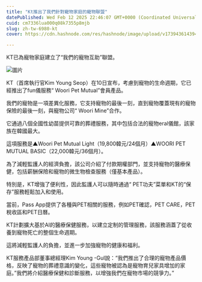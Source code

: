 ```yaml
---
title: "Kt推出了我們針對寵物家庭的寵物聯盟"
datePublished: Wed Feb 12 2025 22:46:07 GMT+0000 (Coordinated Universal Time)
cuid: cm7336lua000q08k7355p8mjb
slug: zh-tw-6980-kt
cover: https://cdn.hashnode.com/res/hashnode/image/upload/v1739436143948/030efe16-2e8d-48d2-8ead-af93e339205f.webp

---
```



KT已為寵物家庭建立了“我們的寵物互助”聯盟。

![圖片](https://cdn.hashnode.com/res/hashnode/image/upload/v1739435829052/281e8c96-ee6c-4c0d-8ebb-d8d1187f69df.jpeg)

KT（首席執行官Kim Young Seop）在10日宣布，考慮到寵物的生命週期，它已經推出了fun儀服務“ Woori Pet Mutual”會員產品。

我們的寵物是一項差異化服務，它支持寵物的最後一刻，直到寵物覆蓋現有的寵物保險的最後一刻，與寵物公司“ Woori Mine”合作。

它通過八個全國性幼苗提供可靠的葬禮服務，其中包括合法的寵物eral儀館，該家族在韓國最大。

這項服務是▲Woori Pet Mutual Light（19,800韓元/24個月）▲WOORI PET MUTUAL BASIC（22,000韓元/36個月）。

為了減輕監護人的經濟負擔，該公司介紹了付款期權部門，並支持寵物的醫療保健，包括薪酬保險和寵物的微生物檢查服務（僅基本產品）。

特別是，KT增強了便利性，因此監護人可以隨時通過“ PET功夫”菜單和KT的“保存”服務輕鬆加入和使用。

當前，Pass App提供了各種與PET相關的服務，例如PET確認，PET CARE，PET稅收區和PET日曆。

KT計劃擴大基於AI的醫療保健服務，以建立定制的管理服務，該服務涵蓋了從收養到寵物死亡的整個生命週期。

這將減輕監護人的負擔，並進一步加強寵物的健康和福利。

KT服務產品部董事總經理Kim Young -Gul說：“我們推出了合理的寵物產品價格，反映了寵物的葬禮意識的變化，這些寵物被認為是寵物育兒家具增加的家庭。”我們將介紹醫療保健和診斷服務，以增強我們在寵物市場的競爭力。”